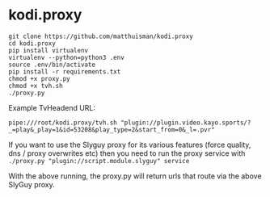 # kodi.proxy

```
git clone https://github.com/matthuisman/kodi.proxy
cd kodi.proxy
pip install virtualenv
virtualenv --python=python3 .env
source .env/bin/activate
pip install -r requirements.txt
chmod +x proxy.py
chmod +x tvh.sh
./proxy.py
```

Example TvHeadend URL:
```
pipe:///root/kodi.proxy/tvh.sh "plugin://plugin.video.kayo.sports/?_=play&_play=1&id=53208&play_type=2&start_from=0&_l=.pvr"
```

If you want to use the Slyguy proxy for its various features (force quality, dns / proxy overwrites etc) then you need to run the proxy service with 
```./proxy.py "plugin://script.module.slyguy" service```

With the above running, the proxy.py will return urls that route via the above SlyGuy proxy.
